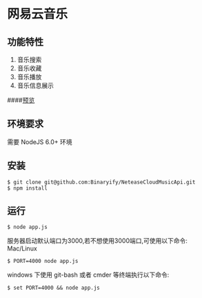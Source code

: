 # 网易云音乐 

## 功能特性
1. 音乐搜索
2. 音乐收藏
3. 音乐播放
4. 音乐信息展示


####[预览](http://i.imgur.com/sdrywdo.png)

## 环境要求
需要 NodeJS 6.0+ 环境

## 安装  
``` shell
$ git clone git@github.com:Binaryify/NeteaseCloudMusicApi.git
$ npm install
```
## 运行
``` shell
$ node app.js 
```
服务器启动默认端口为3000,若不想使用3000端口,可使用以下命令:  
Mac/Linux
```shell
$ PORT=4000 node app.js
```

windows 下使用 git-bash 或者 cmder 等终端执行以下命令:  
```shell
$ set PORT=4000 && node app.js
